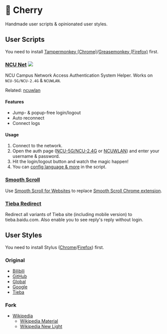 # 🌸 Cherry

Handmade user scripts & opinionated user styles.

## User Scripts

You need to install [Tampermonkey (Chrome)](https://chrome.google.com/webstore/detail/tampermonkey/dhdgffkkebhmkfjojejmpbldmpobfkfo)/[Greasemonkey (Firefox)](https://addons.mozilla.org/firefox/addon/greasemonkey/) first.

### [NCU Net](https://github.com/kidonng/cherry/raw/master/scripts/ncu-net.user.js) [![](https://img.shields.io/badge/User%20Script-blue.svg)](https://github.com/kidonng/ncu-net)

NCU Campus Network Access Authentication System Helper. Works on `NCU-5G/NCU-2.4G` & `NCUWLAN`.

Related: [ncuwlan](https://github.com/maoyuqing/ncuwlan)

#### Features

- Jump- & popup-free login/logout
- Auto reconnect
- Connect logs

#### Usage

1. Connect to the network.
2. Open the auth page ([NCU-5G/NCU-2.4G](http://222.204.3.154/) or [NCUWLAN](http://aaa.ncu.edu.cn/)) and enter your username & password.
3. Hit the login/logout button and watch the magic happen!
4. You can [config language & more](scripts/ncu-net.user.js#L12-L45) in the script.

### [Smooth Scroll](https://github.com/kidonng/cherry/raw/master/scripts/smoothscroll.user.js)

Use [Smooth Scroll for Websites](https://github.com/gblazex/smoothscroll-for-websites) to replace [Smooth Scroll Chrome extension](https://chrome.google.com/webstore/detail/smoothscroll/nbokbjkabcmbfdlbddjidfmibcpneigj).

### [Tieba Redirect](https://github.com/kidonng/cherry/raw/master/scripts/tieba-redirect.user.js)

Redirect all variants of Tieba site (including mobile version) to tieba.baidu.com. Also enable you to see reply's reply without login.

## User Styles

You need to install Stylus ([Chrome](https://chrome.google.com/webstore/detail/tampermonkey/clngdbkpkpeebahjckkjfobafhncgmne)/[Firefox](https://addons.mozilla.org/firefox/addon/styl-us/)) first.

### Original

- [Bilibili](https://github.com/kidonng/cherry/raw/master/styles/bilibili.user.css)
- [GitHub](https://github.com/kidonng/cherry/raw/master/styles/github.user.css)
- [Global](https://github.com/kidonng/cherry/raw/master/styles/global.user.css)
- [Google](https://github.com/kidonng/cherry/raw/master/styles/google.user.css)
- [Tieba](https://github.com/kidonng/cherry/raw/master/styles/tieba.user.css)

### Fork

- [Wikipedia](https://github.com/kidonng/cherry/raw/master/styles/wikipedia.user.css)
  - [Wikipedia Material](https://userstyles.org/styles/140009/wikipedia-material)
  - [Wikipedia New Light](https://userstyles.org/styles/139227/wikipedia-new-light)
